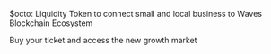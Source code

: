 $octo: Liquidity Token to connect small and local business to Waves Blockchain Ecosystem

Buy your ticket and access the new growth market
